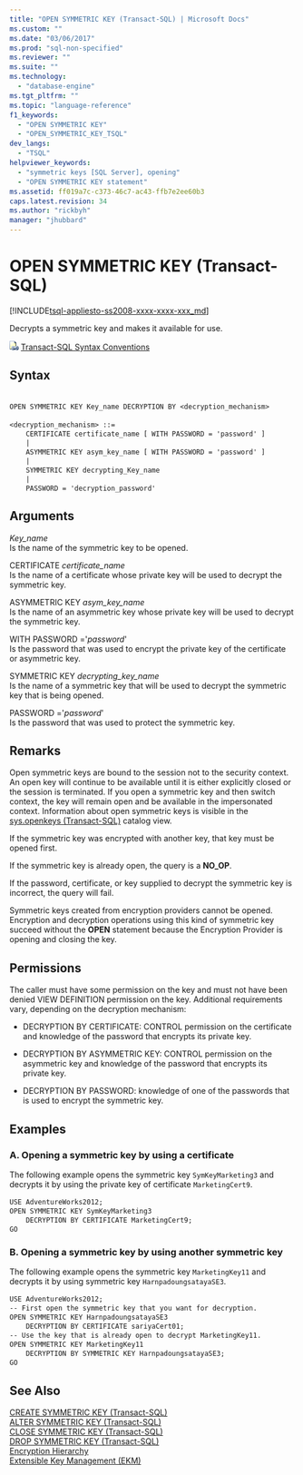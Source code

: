 ```yaml
---
title: "OPEN SYMMETRIC KEY (Transact-SQL) | Microsoft Docs"
ms.custom: ""
ms.date: "03/06/2017"
ms.prod: "sql-non-specified"
ms.reviewer: ""
ms.suite: ""
ms.technology: 
  - "database-engine"
ms.tgt_pltfrm: ""
ms.topic: "language-reference"
f1_keywords: 
  - "OPEN SYMMETRIC KEY"
  - "OPEN_SYMMETRIC_KEY_TSQL"
dev_langs: 
  - "TSQL"
helpviewer_keywords: 
  - "symmetric keys [SQL Server], opening"
  - "OPEN SYMMETRIC KEY statement"
ms.assetid: ff019a7c-c373-46c7-ac43-ffb7e2ee60b3
caps.latest.revision: 34
ms.author: "rickbyh"
manager: "jhubbard"
---
```

# OPEN SYMMETRIC KEY (Transact-SQL)
[!INCLUDE[tsql-appliesto-ss2008-xxxx-xxxx-xxx_md](../../database-engine/configure/windows/includes/tsql-appliesto-ss2008-xxxx-xxxx-xxx-md.md)]

  Decrypts a symmetric key and makes it available for use.  
  
 ![Topic link icon](../../database-engine/configure/windows/media/topic-link.gif "Topic link icon") [Transact-SQL Syntax Conventions](../Topic/Transact-SQL%20Syntax%20Conventions%20\(Transact-SQL\).md)  
  
## Syntax  
  
```  
  
OPEN SYMMETRIC KEY Key_name DECRYPTION BY <decryption_mechanism>  
  
<decryption_mechanism> ::=  
    CERTIFICATE certificate_name [ WITH PASSWORD = 'password' ]  
    |  
    ASYMMETRIC KEY asym_key_name [ WITH PASSWORD = 'password' ]  
    |  
    SYMMETRIC KEY decrypting_Key_name  
    |  
    PASSWORD = 'decryption_password'  
```  
  
## Arguments  
 *Key_name*  
 Is the name of the symmetric key to be opened.  
  
 CERTIFICATE *certificate_name*  
 Is the name of a certificate whose private key will be used to decrypt the symmetric key.  
  
 ASYMMETRIC KEY *asym_key_name*  
 Is the name of an asymmetric key whose private key will be used to decrypt the symmetric key.  
  
 WITH PASSWORD ='*password*'  
 Is the password that was used to encrypt the private key of the certificate or asymmetric key.  
  
 SYMMETRIC KEY *decrypting_key_name*  
 Is the name of a symmetric key that will be used to decrypt the symmetric key that is being opened.  
  
 PASSWORD ='*password*'  
 Is the password that was used to protect the symmetric key.  
  
## Remarks  
 Open symmetric keys are bound to the session not to the security context. An open key will continue to be available until it is either explicitly closed or the session is terminated. If you open a symmetric key and then switch context, the key will remain open and be available in the impersonated context. Information about open symmetric keys is visible in the [sys.openkeys &#40;Transact-SQL&#41;](../../relational-databases/system-catalog-views/sys.openkeys-transact-sql.md) catalog view.  
  
 If the symmetric key was encrypted with another key, that key must be opened first.  
  
 If the symmetric key is already open, the query is a **NO_OP**.  
  
 If the password, certificate, or key supplied to decrypt the symmetric key is incorrect, the query will fail.  
  
 Symmetric keys created from encryption providers cannot be opened. Encryption and decryption operations using this kind of symmetric key succeed without the **OPEN** statement because the Encryption Provider is opening and closing the key.  
  
## Permissions  
 The caller must have some permission on the key and must not have been denied VIEW DEFINITION permission on the key. Additional requirements vary, depending on the decryption mechanism:  
  
-   DECRYPTION BY CERTIFICATE: CONTROL permission on the certificate and knowledge of the password that encrypts its private key.  
  
-   DECRYPTION BY ASYMMETRIC KEY: CONTROL permission on the asymmetric key and knowledge of the password that encrypts its private key.  
  
-   DECRYPTION BY PASSWORD: knowledge of one of the passwords that is used to encrypt the symmetric key.  
  
## Examples  
  
### A. Opening a symmetric key by using a certificate  
 The following example opens the symmetric key `SymKeyMarketing3` and decrypts it by using the private key of certificate `MarketingCert9`.  
  
```  
USE AdventureWorks2012;  
OPEN SYMMETRIC KEY SymKeyMarketing3   
    DECRYPTION BY CERTIFICATE MarketingCert9;  
GO  
```  
  
### B. Opening a symmetric key by using another symmetric key  
 The following example opens the symmetric key `MarketingKey11` and decrypts it by using symmetric key `HarnpadoungsatayaSE3`.  
  
```  
USE AdventureWorks2012;  
-- First open the symmetric key that you want for decryption.  
OPEN SYMMETRIC KEY HarnpadoungsatayaSE3   
    DECRYPTION BY CERTIFICATE sariyaCert01;  
-- Use the key that is already open to decrypt MarketingKey11.  
OPEN SYMMETRIC KEY MarketingKey11   
    DECRYPTION BY SYMMETRIC KEY HarnpadoungsatayaSE3;  
GO   
```  
  
## See Also  
 [CREATE SYMMETRIC KEY &#40;Transact-SQL&#41;](../../t-sql/statements/create-symmetric-key-transact-sql.md)   
 [ALTER SYMMETRIC KEY &#40;Transact-SQL&#41;](../../t-sql/statements/alter-symmetric-key-transact-sql.md)   
 [CLOSE SYMMETRIC KEY &#40;Transact-SQL&#41;](../../t-sql/statements/close-symmetric-key-transact-sql.md)   
 [DROP SYMMETRIC KEY &#40;Transact-SQL&#41;](../../t-sql/statements/drop-symmetric-key-transact-sql.md)   
 [Encryption Hierarchy](../../relational-databases/security/encryption/encryption-hierarchy.md)   
 [Extensible Key Management &#40;EKM&#41;](../../relational-databases/security/encryption/extensible-key-management-ekm.md)  
  
  